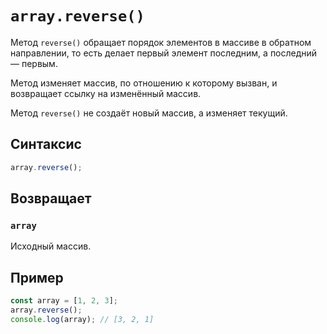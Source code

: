 # `array.reverse()`

Метод `reverse()` обращает порядок элементов в массиве в обратном направлении, то есть делает первый элемент последним, а последний — первым.

Метод изменяет массив, по отношению к которому вызван, и возвращает ссылку на изменённый массив.

Метод `reverse()` не создаёт новый массив, а изменяет текущий.

## Синтаксис

```js
array.reverse();
```

## Возвращает

### `array`

Исходный массив.

## Пример

```js
const array = [1, 2, 3];
array.reverse();
console.log(array); // [3, 2, 1]
```
